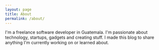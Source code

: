 ```yaml
---
layout: page
title: About
permalink: /about/
---
```


I'm a freelance software developer in Guatemala. I'm passionate about technology, startups, gadgets and creating stuff. I made this blog to share anything I'm currently working on or learned about.